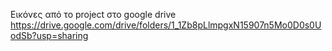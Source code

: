 Εικόνες από το project στο google drive
https://drive.google.com/drive/folders/1_1Zb8pLlmpgxN15907n5Mo0D0s0UodSb?usp=sharing
